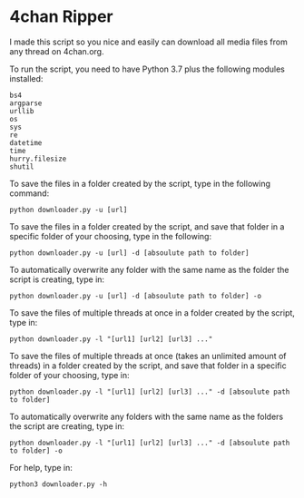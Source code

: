 # 4chan Ripper
I made this script so you nice and easily can download all media files from any thread on 4chan.org.

To run the script, you need to have Python 3.7 plus the following modules installed:
	
	bs4
	argparse
	urllib
	os
	sys
	re
	datetime
	time
	hurry.filesize
	shutil
  
To save the files in a folder created by the script, type in the following command:

	python downloader.py -u [url]

To save the files in a folder created by the script, and save that folder in a specific folder of your choosing, type in the following:

	python downloader.py -u [url] -d [absoulute path to folder]

To automatically overwrite any folder with the same name as the folder the script is creating, type in:
	
	python downloader.py -u [url] -d [absoulute path to folder] -o
	
To save the files of multiple threads at once in a folder created by the script, type in:

	python downloader.py -l "[url1] [url2] [url3] ..."
	
To save the files of multiple threads at once (takes an unlimited amount of threads) in a folder created by the script, and save that folder in a specific folder of your choosing, type in:

	python downloader.py -l "[url1] [url2] [url3] ..." -d [absoulute path to folder]
	
To automatically overwrite any folders with the same name as the folders the script are creating, type in:

	python downloader.py -l "[url1] [url2] [url3] ..." -d [absoulute path to folder] -o

For help, type in:

	python3 downloader.py -h
